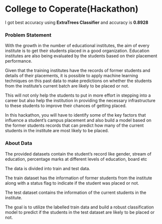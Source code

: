 # College to Coperate(Hackathon)
 I got best accuracy using **ExtraTrees Classifier** and accuracy is **0.8928**

### Problem Statement
With the growth in the number of educational institutes, the aim of every institute is to get their students placed in a good organization. Education institutes are also being evaluated by the students based on their placement performance.

Given that the training institutes have the records of former students and details of their placements, it is possible to apply machine learning techniques on this past data to make predictions on whether the students from the institute’s current batch are likely to be placed or not.

This will not only help the students to put in more effort in stepping into a career but also help the institution in providing the necessary infrastructure to these students to improve their chances of getting placed.

In this hackathon, you will have to identify some of the key factors that influence a student’s campus placement and also build a model based on the former students records that can predict how many of the current students in the institute are most likely to be placed.

### About Data
The provided datasets contain the student’s record like gender, stream of education, percentage marks at different levels of education, board etc

The data is divided into train and test data. 

The train dataset has the information of former students from the institute along with a status flag to indicate if the student was placed or not. 

The test dataset contains the information of the current students in the institute. 

The goal is to utilize the labelled train data and build a robust classification model to predict if the students in the test dataset are likely to be placed or not.

